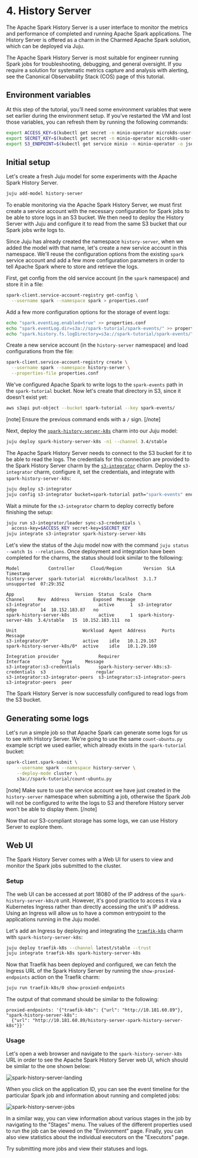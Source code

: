 # 4. History Server

The Apache Spark History Server is a user interface to monitor the metrics and performance of completed and running Apache Spark applications. The History Server is offered as a charm in the Charmed Apache Spark solution, which can be deployed via Juju.

The Apache Spark History Server is most suitable for engineer running Spark jobs for troubleshooting, debugging, and general oversight. If you require a solution for systematic metrics capture and analysis with alerting, see the Canonical Observability Stack (COS) page of this tutorial.

## Environment variables

At this step of the tutorial, you’ll need some environment variables that were set earlier during the environment setup.
If you’ve restarted the VM and lost those variables, you can refresh them by running the following commands:

```bash
export ACCESS_KEY=$(kubectl get secret -n minio-operator microk8s-user-1 -o jsonpath='{.data.CONSOLE_ACCESS_KEY}' | base64 -d)
export SECRET_KEY=$(kubectl get secret -n minio-operator microk8s-user-1 -o jsonpath='{.data.CONSOLE_SECRET_KEY}' | base64 -d)
export S3_ENDPOINT=$(kubectl get service minio -n minio-operator -o jsonpath='{.spec.clusterIP}')
```

## Initial setup

Let's create a fresh Juju model for some experiments with the Apache Spark History Server.

```bash
juju add-model history-server
```

To enable monitoring via the Apache Spark History Server, we must first create a service account with the necessary configuration for Spark jobs to be able to store logs in an S3 bucket. We then need to deploy the History Server with Juju and configure it to read from the same S3 bucket that our Spark jobs write logs to.

Since Juju has already created the namespace `history-server`, when we added the model with that name, let's create a new service account in this namespace. 
We'll reuse the configuration options from the existing `spark` service account and add a few more configuration parameters in order to tell Apache Spark where to store and retrieve the logs.

First, get config from the old service account (in the `spark` namespace) and store it in a file:

```bash
spark-client.service-account-registry get-config \
  --username spark --namespace spark > properties.conf
```

Add a few more configuration options for the storage of event logs:

```bash
echo "spark.eventLog.enabled=true" >> properties.conf
echo "spark.eventLog.dir=s3a://spark-tutorial/spark-events/" >> properties.conf
echo "spark.history.fs.logDirectory=s3a://spark-tutorial/spark-events/" >> properties.conf
```

Create a new service account (in the `history-server` namespace) and load configurations from the file:

```bash
spark-client.service-account-registry create \
  --username spark --namespace history-server \
  --properties-file properties.conf
```

We've configured Apache Spark to write logs to the `spark-events` path in the `spark-tutorial` bucket.
Now let's create that directory in S3, since it doesn't exist yet:

```bash
aws s3api put-object --bucket spark-tutorial --key spark-events/
```

[note]
Ensure the previous command ends with a `/` sign.
[/note]

Next, deploy the [`spark-history-server-k8s`](https://github.com/canonical/spark-history-server-k8s-operator) charm into our Juju model:

```bash
juju deploy spark-history-server-k8s -n1 --channel 3.4/stable
```

The Apache Spark History Server needs to connect to the S3 bucket for it to be able to read the logs.
The credentials for this connection are provided to the Spark History Server charm by the [`s3-integrator`](https://github.com/canonical/s3-integrator) charm. 
Deploy the `s3-integrator` charm, configure it, set the credentials, and integrate with `spark-history-server-k8s`:

```bash
juju deploy s3-integrator
juju config s3-integrator bucket=spark-tutorial path="spark-events" endpoint=http://$S3_ENDPOINT
```

Wait a minute for the `s3-integrator` charm to deploy correctly before finishing the setup:

```bash
juju run s3-integrator/leader sync-s3-credentials \
  access-key=$ACCESS_KEY secret-key=$SECRET_KEY
juju integrate s3-integrator spark-history-server-k8s
```

Let's view the status of the Juju model now with the command `juju status --watch 1s --relations`. Once deployment and integration have been completed for the charms, the status should look similar to the following:

```
Model           Controller      Cloud/Region        Version  SLA          Timestamp
history-server  spark-tutorial  microk8s/localhost  3.1.7    unsupported  07:29:35Z

App                       Version  Status  Scale  Charm                     Channel     Rev  Address         Exposed  Message
s3-integrator                      active      1  s3-integrator             edge         14  10.152.183.87   no       
spark-history-server-k8s           active      1  spark-history-server-k8s  3.4/stable   15  10.152.183.111  no       

Unit                         Workload  Agent  Address      Ports  Message
s3-integrator/0*             active    idle   10.1.29.167         
spark-history-server-k8s/0*  active    idle   10.1.29.169         

Integration provider               Requirer                                 Interface            Type     Message
s3-integrator:s3-credentials       spark-history-server-k8s:s3-credentials  s3                   regular  
s3-integrator:s3-integrator-peers  s3-integrator:s3-integrator-peers        s3-integrator-peers  peer   
```

The Spark History Server is now successfully configured to read logs from the S3 bucket.

## Generating some logs

Let's run a simple job so that Apache Spark can generate some logs for us to see with History Server. We're going to use the same `count-ubuntu.py` example script we used earlier, which already exists in the `spark-tutorial` bucket:

```bash
spark-client.spark-submit \
    --username spark --namespace history-server \
    --deploy-mode cluster \
    s3a://spark-tutorial/count-ubuntu.py
```

[note]
Make sure to use the service account we have just created in the `history-server` namespace when submitting a job, otherwise the Spark Job will not be configured to write the logs to S3 and therefore History server won't be able to display them.
[/note]

Now that our S3-compliant storage has some logs, we can use History Server to explore them.

## Web UI

The Spark History Server comes with a Web UI for users to view and monitor the Spark jobs submitted to the cluster.

### Setup

The web UI can be accessed at port 18080 of the IP address of the `spark-history-server-k8s/0` unit. However, it's good practice to access it via a Kubernetes Ingress rather than directly accessing the unit's IP address. Using an Ingress will allow us to have a common entrypoint to the applications running in the Juju model. 

Let's add an Ingress by deploying and integrating the [`traefik-k8s`](https://charmhub.io/traefik-k8s) charm with `spark-history-server-k8s`:

```bash
juju deploy traefik-k8s --channel latest/stable --trust
juju integrate traefik-k8s spark-history-server-k8s
```

Now that Traefik has been deployed and configured, we can fetch the Ingress URL of the Spark History Server by running the `show-proxied-endpoints` action on the Traefik charm:

```bash
juju run traefik-k8s/0 show-proxied-endpoints
```

The output of that command should be similar to the following:

```text
proxied-endpoints: '{"traefik-k8s": {"url": "http://10.181.60.89"}, "spark-history-server-k8s":
  {"url": "http://10.181.60.89/history-server-spark-history-server-k8s"}}'
```

### Usage

Let's open a web browser and navigate to the `spark-history-server-k8s` URL in order to see the Apache Spark History Server web UI, which should be similar to the one shown below:

![spark-history-server-landing](https://assets.ubuntu.com/v1/b4e09c75-spark-history-server-landing.png)

When you click on the application ID, you can see the event timeline for the particular Spark job and information about running and completed jobs:

![spark-history-server-jobs](https://assets.ubuntu.com/v1/0ae8e6da-spark-history-server-jobs.png)

In a similar way, you can view information about various stages in the job by navigating to the "Stages" menu. The values of the different properties used to run the job can be viewed on the "Environment" page. Finally, you can also view statistics about the individual executors on the "Executors" page. 

Try submitting more jobs and view their statuses and logs.